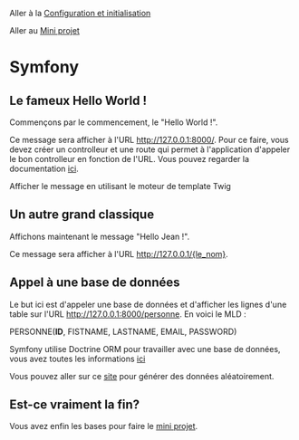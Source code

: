 Aller à la [Configuration et initialisation](./README.md)

Aller au [Mini projet](./PROJECT.md)

# Symfony

## Le fameux Hello World !

Commençons par le commencement, le "Hello World !".

Ce message sera afficher à l'URL http://127.0.0.1:8000/. Pour ce faire, vous devez créer un controlleur et une route qui permet à l'application d'appeler le bon controlleur en fonction de l'URL. Vous pouvez regarder la documentation [ici](https://symfony.com/doc/current/page_creation.html).

Afficher le message en utilisant le moteur de template Twig

## Un autre grand classique

Affichons maintenant le message "Hello Jean !".

Ce message sera afficher à l'URL http://127.0.0.1/{le_nom}.

## Appel à une base de données

Le but ici est d'appeler une base de données et d'afficher les lignes d'une table sur l'URL http://127.0.0.1:8000/personne. En voici le MLD :

PERSONNE(__ID__, FISTNAME, LASTNAME, EMAIL, PASSWORD)

Symfony utilise Doctrine ORM pour travailler avec une base de données, vous avez toutes les informations [ici](https://symfony.com/doc/current/doctrine.html)

Vous pouvez aller sur ce [site](https://www.mockaroo.com/) pour générer des données aléatoirement.

## Est-ce vraiment la fin?

Vous avez enfin les bases pour faire le [mini projet](./PROJECT.md).

